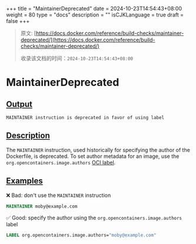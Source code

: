 +++
title = "MaintainerDeprecated"
date = 2024-10-23T14:54:43+08:00
weight = 80
type = "docs"
description = ""
isCJKLanguage = true
draft = false
+++

> 原文: [https://docs.docker.com/reference/build-checks/maintainer-deprecated/](https://docs.docker.com/reference/build-checks/maintainer-deprecated/)
>
> 收录该文档的时间：`2024-10-23T14:54:43+08:00`

# MaintainerDeprecated

## [Output](https://docs.docker.com/reference/build-checks/maintainer-deprecated/#output)



```text
MAINTAINER instruction is deprecated in favor of using label
```

## [Description](https://docs.docker.com/reference/build-checks/maintainer-deprecated/#description)

The `MAINTAINER` instruction, used historically for specifying the author of the Dockerfile, is deprecated. To set author metadata for an image, use the `org.opencontainers.image.authors` [OCI label](https://github.com/opencontainers/image-spec/blob/main/annotations.md#pre-defined-annotation-keys).

## [Examples](https://docs.docker.com/reference/build-checks/maintainer-deprecated/#examples)

❌ Bad: don't use the `MAINTAINER` instruction



```dockerfile
MAINTAINER moby@example.com
```

✅ Good: specify the author using the `org.opencontainers.image.authors` label



```dockerfile
LABEL org.opencontainers.image.authors="moby@example.com"
```
